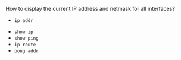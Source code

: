  How to display the current IP address and netmask for all interfaces?
+ `ip addr`
* `show ip`
* `show ping`
* `ip route`
* `pong addr`
